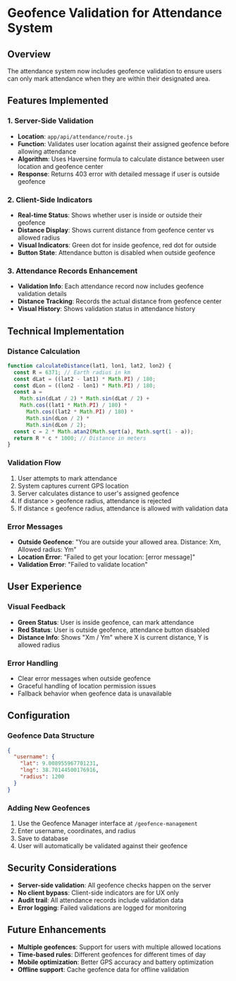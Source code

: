 # Geofence Validation for Attendance System

## Overview

The attendance system now includes geofence validation to ensure users can only mark attendance when they are within their designated area.

## Features Implemented

### 1. Server-Side Validation

- **Location**: `app/api/attendance/route.js`
- **Function**: Validates user location against their assigned geofence before allowing attendance
- **Algorithm**: Uses Haversine formula to calculate distance between user location and geofence center
- **Response**: Returns 403 error with detailed message if user is outside geofence

### 2. Client-Side Indicators

- **Real-time Status**: Shows whether user is inside or outside their geofence
- **Distance Display**: Shows current distance from geofence center vs allowed radius
- **Visual Indicators**: Green dot for inside geofence, red dot for outside
- **Button State**: Attendance button is disabled when outside geofence

### 3. Attendance Records Enhancement

- **Validation Info**: Each attendance record now includes geofence validation details
- **Distance Tracking**: Records the actual distance from geofence center
- **Visual History**: Shows validation status in attendance history

## Technical Implementation

### Distance Calculation

```javascript
function calculateDistance(lat1, lon1, lat2, lon2) {
  const R = 6371; // Earth radius in km
  const dLat = ((lat2 - lat1) * Math.PI) / 180;
  const dLon = ((lon2 - lon1) * Math.PI) / 180;
  const a =
    Math.sin(dLat / 2) * Math.sin(dLat / 2) +
    Math.cos((lat1 * Math.PI) / 180) *
      Math.cos((lat2 * Math.PI) / 180) *
      Math.sin(dLon / 2) *
      Math.sin(dLon / 2);
  const c = 2 * Math.atan2(Math.sqrt(a), Math.sqrt(1 - a));
  return R * c * 1000; // Distance in meters
}
```

### Validation Flow

1. User attempts to mark attendance
2. System captures current GPS location
3. Server calculates distance to user's assigned geofence
4. If distance > geofence radius, attendance is rejected
5. If distance ≤ geofence radius, attendance is allowed with validation data

### Error Messages

- **Outside Geofence**: "You are outside your allowed area. Distance: Xm, Allowed radius: Ym"
- **Location Error**: "Failed to get your location: [error message]"
- **Validation Error**: "Failed to validate location"

## User Experience

### Visual Feedback

- **Green Status**: User is inside geofence, can mark attendance
- **Red Status**: User is outside geofence, attendance button disabled
- **Distance Info**: Shows "Xm / Ym" where X is current distance, Y is allowed radius

### Error Handling

- Clear error messages when outside geofence
- Graceful handling of location permission issues
- Fallback behavior when geofence data is unavailable

## Configuration

### Geofence Data Structure

```json
{
  "username": {
    "lat": 9.008955967701231,
    "lng": 38.70144500176916,
    "radius": 1200
  }
}
```

### Adding New Geofences

1. Use the Geofence Manager interface at `/geofence-management`
2. Enter username, coordinates, and radius
3. Save to database
4. User will automatically be validated against their geofence

## Security Considerations

- **Server-side validation**: All geofence checks happen on the server
- **No client bypass**: Client-side indicators are for UX only
- **Audit trail**: All attendance records include validation data
- **Error logging**: Failed validations are logged for monitoring

## Future Enhancements

- **Multiple geofences**: Support for users with multiple allowed locations
- **Time-based rules**: Different geofences for different times of day
- **Mobile optimization**: Better GPS accuracy and battery optimization
- **Offline support**: Cache geofence data for offline validation
